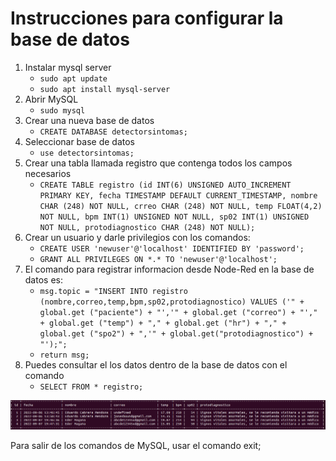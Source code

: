 # Instrucciones para configurar la base de datos

1. Instalar mysql server
    - `sudo apt update`
    - `sudo apt install mysql-server`
2. Abrir MySQL
    - `sudo mysql`
3. Crear una nueva base de datos
    - `CREATE DATABASE detectorsintomas;`
4. Seleccionar base de datos
    - `use detectorsintomas;`
5. Crear una tabla llamada registro que contenga todos los campos necesarios
    - `CREATE TABLE registro (id INT(6) UNSIGNED AUTO_INCREMENT PRIMARY KEY, fecha TIMESTAMP DEFAULT CURRENT_TIMESTAMP, nombre CHAR (248) NOT NULL, crreo CHAR (248) NOT NULL, temp FLOAT(4,2) NOT NULL, bpm INT(1) UNSIGNED NOT NULL, sp02 INT(1) UNSIGNED NOT NULL, protodiagnostico CHAR (248) NOT NULL);`
6. Crear un usuario y darle privilegios con los comandos:
    - `CREATE USER 'newuser'@'localhost' IDENTIFIED BY 'password';`
    - `GRANT ALL PRIVILEGES ON *.* TO 'newuser'@'localhost';`
7. El comando para registrar informacion desde Node-Red en la base de datos es:
    - `msg.topic = "INSERT INTO registro (nombre,correo,temp,bpm,sp02,protodiagnostico) VALUES ('" + global.get ("paciente") + "','" + global.get ("correo") + "'," + global.get ("temp") + "," + global.get ("hr") + "," + global.get ("spo2") + ",'" + global.get("protodiagnostico") + "');";`
    - `return msg;`
8. Puedes consultar el los datos dentro de la base de datos con el comando
    - `SELECT FROM * registro;`

![](https://github.com/EduCabreraMendoza/Detector-Sintomas-Covid/blob/main/Base-De-Datos.PNG)

Para salir de los comandos de MySQL, usar el comando exit;

